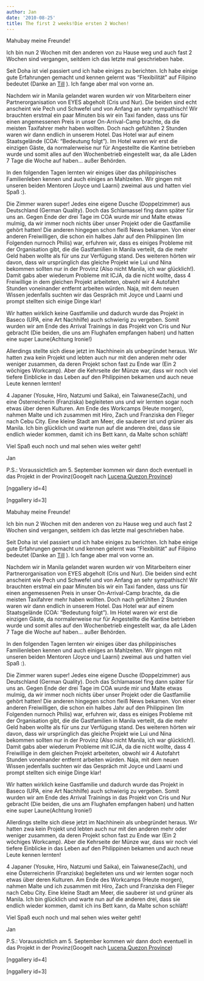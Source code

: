 ```yaml
---
author: Jan
date: '2010-08-25'
title: The first 2 weeks!Die ersten 2 Wochen!
---
```


<!--:en-->Mahubay meine Freunde!

Ich bin nun 2 Wochen mit den anderen von zu Hause weg und auch fast 2 Wochen sind vergangen, seitdem ich das letzte mal geschrieben habe.

Seit Doha ist viel passiert und ich habe einiges zu berichten. Ich habe einige gute Erfahrungen gemacht und kennen gelernt was &#8220;Flexibilität&#8221; auf Filipino bedeutet (Danke an <a title="Tills Berliner Post" href="http://tpost-berlin-manila.blogspot.com/" target="_blank">Till</a> ). Ich fange aber mal von vorne an.

Nachdem wir in Manila gelandet waren wurden wir von Mitarbeitern einer Partnerorganisation von EYES abgeholt (Cris und Nur). Die beiden sind echt anscheint wie Pech und Schwefel und von Anfang an sehr sympathisch! Wir brauchten erstmal ein paar Minuten bis wir ein Taxi fanden, dass uns für einen angemessenen Preis in unser On-Arrival-Camp brachte, da die meisten Taxifahrer mehr haben wollten. Doch nach gefühlten 2 Stunden waren wir dann endlich in unserem Hotel. Das Hotel war auf einem Staatsgelände (COA: &#8220;Bedeutung folgt&#8221;). Im Hotel waren wir erst die einzigen Gäste, da normalerweise nur für Angestellte die Kantine betrieben wurde und somit alles auf den Wochenbetrieb eingestellt war, da alle Läden 7 Tage die Woche auf haben&#8230; außer Behörden.

In den folgenden Tagen lernten wir einiges über das philippinisches Familienleben kennen und auch einiges an Mahlzeiten. Wir gingen mit unseren beiden Mentoren (Joyce und Laarni) zweimal aus und hatten viel Spaß :).

Die Zimmer waren super! Jedes eine eigene Dusche (Doppelzimmer) aus Deutschland (German Quality). Doch das Schlamassel fing dann später für uns an. Gegen Ende der drei Tage im COA wurde mir und Malte etwas mulmig, da wir immer noch nichts über unser Projekt oder die Gastfamilie gehört hatten! Die anderen hingegen schon fleiß News bekamen. Von einer anderen Freiwilligen, die schon ein halbes Jahr auf den Philippinen (Im Folgenden nurnoch Philis) war, erfuhren wir, dass es einiges Probleme mit der Organisation gibt, die die Gastfamilien in Manila verteilt, da die mehr Geld haben wollte als für uns zur Verfügung stand. Des weiteren hörten wir davon, dass wir ursprünglich das gleiche Projekt wie Lui und Nina bekommen sollten nur in der Provinz (Also nicht Manila, ich war glücklich!). Damit gabs aber wiederum Probleme mit ICJA, da die nicht wollte, dass 4 Freiwillige in dem gleichen Projekt arbeiteten, obwohl wir 4 Autofahrt Stunden voneinander entfernt arbeiten würden. Naja, mit dem neuen Wissen jedenfalls suchten wir das Gespräch mit Joyce und Laarni und prompt stellten sich einige Dinge klar!

Wir hatten wirklich keine Gastfamilie und dadurch wurde das Projekt in Baseco (UPA, eine Art Nachhilfe) auch schwierig zu vergeben. Somit wurden wir am Ende des Arrival Trainings in das Projekt von Cris und Nur gebracht (Die beiden, die uns am Flughafen empfangen haben) und hatten eine super Laune(Achtung Ironie!)

Allerdings stellte sich diese jetzt im Nachhinein als unbegründet heraus. Wir hatten zwa kein Projekt und lebten auch nur mit den anderen mehr oder weniger zusammen, da deren Projekt schon fast zu Ende war (Ein 2 wöchiges Workcamp). Aber die Kehrseite der Münze war, dass wir noch viel tiefere Einblicke in das Leben auf den Philippinen bekamen und auch neue Leute kennen lernten!

4 Japaner (Yosuke, Hiro, Natzumi und Saika), ein Taiwanese(Zach), und eine Österreicherin (Franziska) begleiteten uns und wir lernten sogar noch etwas über deren Kulturen. Am Ende des Workcamps (Heute morgen), nahmen Malte und ich zusammen mit Hiro, Zach und Franziska den Flieger nach Cebu City. Eine kleine Stadt am Meer, die sauberer ist und grüner als Manila. Ich bin glücklich und warte nun auf die anderen drei, dass sie endlich wieder kommen, damit ich ins Bett kann, da Malte schon schläft!

Viel Spaß euch noch und mal sehen wies weiter geht!

Jan

P.S.: Voraussichtlich am 5. September kommen wir dann doch eventuell in das Projekt in der Provinz(Googelt nach <a title="Lucena" href="http://www.google.de/search?source=ig&hl=de&rlz=1G1GGLQ_DEDE317&q=lucena+quezon+province&aq=f&aqi=&aql=&oq=&gs_rfai=" target="_blank">Lucena Quezon Province</a>)

[nggallery id=4]

[nggallery id=3]<!--:-->

<!--:de-->Mabuhay meine Freunde!

Ich bin nun 2 Wochen mit den anderen von zu Hause weg und auch fast 2 Wochen sind vergangen, seitdem ich das letzte mal geschrieben habe.

Seit Doha ist viel passiert und ich habe einiges zu berichten. Ich habe einige gute Erfahrungen gemacht und kennen gelernt was &#8220;Flexibilität&#8221; auf Filipino bedeutet (Danke an <a title="Tills Berliner Post" href="http://tpost-berlin-manila.blogspot.com/" target="_blank">Till</a> ). Ich fange aber mal von vorne an.

Nachdem wir in Manila gelandet waren wurden wir von Mitarbeitern einer Partnerorganisation von EYES abgeholt (Cris und Nur). Die beiden sind echt anscheint wie Pech und Schwefel und von Anfang an sehr sympathisch! Wir brauchten erstmal ein paar Minuten bis wir ein Taxi fanden, dass uns für einen angemessenen Preis in unser On-Arrival-Camp brachte, da die meisten Taxifahrer mehr haben wollten. Doch nach gefühlten 2 Stunden waren wir dann endlich in unserem Hotel. Das Hotel war auf einem Staatsgelände (COA: &#8220;Bedeutung folgt&#8221;). Im Hotel waren wir erst die einzigen Gäste, da normalerweise nur für Angestellte die Kantine betrieben wurde und somit alles auf den Wochenbetrieb eingestellt war, da alle Läden 7 Tage die Woche auf haben&#8230; außer Behörden.

In den folgenden Tagen lernten wir einiges über das philippinisches Familienleben kennen und auch einiges an Mahlzeiten. Wir gingen mit unseren beiden Mentoren (Joyce und Laarni) zweimal aus und hatten viel Spaß :).

Die Zimmer waren super! Jedes eine eigene Dusche (Doppelzimmer) aus Deutschland (German Quality). Doch das Schlamassel fing dann später für uns an. Gegen Ende der drei Tage im COA wurde mir und Malte etwas mulmig, da wir immer noch nichts über unser Projekt oder die Gastfamilie gehört hatten! Die anderen hingegen schon fleiß News bekamen. Von einer anderen Freiwilligen, die schon ein halbes Jahr auf den Philippinen (Im Folgenden nurnoch Philis) war, erfuhren wir, dass es einiges Probleme mit der Organisation gibt, die die Gastfamilien in Manila verteilt, da die mehr Geld haben wollte als für uns zur Verfügung stand. Des weiteren hörten wir davon, dass wir ursprünglich das gleiche Projekt wie Lui und Nina bekommen sollten nur in der Provinz (Also nicht Manila, ich war glücklich!). Damit gabs aber wiederum Probleme mit ICJA, da die nicht wollte, dass 4 Freiwillige in dem gleichen Projekt arbeiteten, obwohl wir 4 Autofahrt Stunden voneinander entfernt arbeiten würden. Naja, mit dem neuen Wissen jedenfalls suchten wir das Gespräch mit Joyce und Laarni und prompt stellten sich einige Dinge klar!

Wir hatten wirklich keine Gastfamilie und dadurch wurde das Projekt in Baseco (UPA, eine Art Nachhilfe) auch schwierig zu vergeben. Somit wurden wir am Ende des Arrival Trainings in das Projekt von Cris und Nur gebracht (Die beiden, die uns am Flughafen empfangen haben) und hatten eine super Laune(Achtung Ironie!)

Allerdings stellte sich diese jetzt im Nachhinein als unbegründet heraus. Wir hatten zwa kein Projekt und lebten auch nur mit den anderen mehr oder weniger zusammen, da deren Projekt schon fast zu Ende war (Ein 2 wöchiges Workcamp). Aber die Kehrseite der Münze war, dass wir noch viel tiefere Einblicke in das Leben auf den Philippinen bekamen und auch neue Leute kennen lernten!

4 Japaner (Yosuke, Hiro, Natzumi und Saika), ein Taiwanese(Zach), und eine Österreicherin (Franziska) begleiteten uns und wir lernten sogar noch etwas über deren Kulturen. Am Ende des Workcamps (Heute morgen), nahmen Malte und ich zusammen mit Hiro, Zach und Franziska den Flieger nach Cebu City. Eine kleine Stadt am Meer, die sauberer ist und grüner als Manila. Ich bin glücklich und warte nun auf die anderen drei, dass sie endlich wieder kommen, damit ich ins Bett kann, da Malte schon schläft!

Viel Spaß euch noch und mal sehen wies weiter geht!

Jan

P.S.: Voraussichtlich am 5. September kommen wir dann doch eventuell in das Projekt in der Provinz(Googelt nach <a title="Lucena" href="http://www.google.de/search?source=ig&hl=de&rlz=1G1GGLQ_DEDE317&q=lucena+quezon+province&aq=f&aqi=&aql=&oq=&gs_rfai=" target="_blank">Lucena Quezon Province</a>)

[nggallery id=4]

[nggallery id=3]<!--:-->
